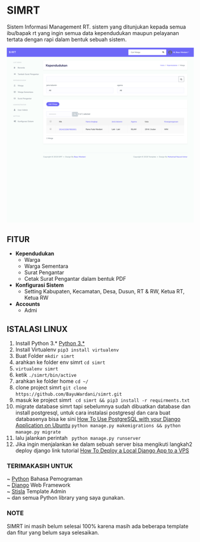 # SIMRT
Sistem Informasi Management RT. sistem yang ditunjukan kepada semua ibu/bapak rt yang ingin semua data kependudukan maupun pelayanan tertata dengan rapi dalam bentuk sebuah sistem.

![alt text](https://github.com/BayuWardani/simrt/blob/master/127.0.0.1_8000_kependudukan_warga_.png?raw=true)

## FITUR
<ul>
  <li><strong>Kependudukan</strong>
    <ul>
      <li>Warga</li>
      <li>Warga Sementara</li>
      <li>Surat Pengantar</li>
      <li>Cetak Surat Pengantar dalam bentuk PDF</li>
    </ul>
  </li>
  <li><strong>Konfigurasi Sistem</strong>
    <ul>
      <li>Setting Kabupaten, Kecamatan, Desa, Dusun, RT & RW, Ketua RT, Ketua RW</li>
    </ul>
   </li>
  <li><strong>Accounts</strong>
    <ul>
      <li>Admi</li>
    </ul>
   </li>
</ul>


## ISTALASI LINUX
1. Install Python 3.* [Python 3.*](https://www.python.com) 
2. Install Virtualenv ``` pip3 install virtualenv ```
3. Buat Folder ```mkdir simrt```
4. arahkan ke folder env simrt ``cd simrt``
5. ``virtualenv simrt``
6. ketik ``./simrt/bin/active`` 
7. arahkan ke folder home ```cd ~/```
8. clone project simrt ``git clone https://github.com/BayuWardani/simrt.git``
9. masuk ke project simrt ``` cd simrt && pip3 install -r requirments.txt```
10. migrate database simrt tapi sebelumnya sudah dibuatkan database dan install postgresql, untuk cara instalasi postgresql dan  cara buat databasenya bisa ke sini [How To Use PostgreSQL with your Django Application on Ubuntu](https://www.digitalocean.com/community/tutorials/how-to-use-postgresql-with-your-django-application-on-ubuntu-14-04) ``python manage.py makemigrations && python manage.py migrate ``
11. lalu jalankan perintah `` python manage.py runserver``
12. Jika ingin menjalankan ke dalam sebuah server bisa mengikuti langkah2 deploy django link tutorial [How To Deploy a Local Django App to a VPS](https://www.digitalocean.com/community/tutorials/how-to-deploy-a-local-django-app-to-a-vps)

### TERIMAKASIH UNTUK
~ [Python](https://www.python.com) Bahasa Pemograman <br />
~ [Django](https://www.djangoproject.com/) Web Framework <br />
~ [Stisla](https://github.com/stisla/stisla) Template Admin <br />
~ dan semua Python library yang saya gunakan.

### NOTE
SIMRT ini masih belum selesai 100% karena masih ada beberapa template dan fitur yang belum saya selesaikan.
